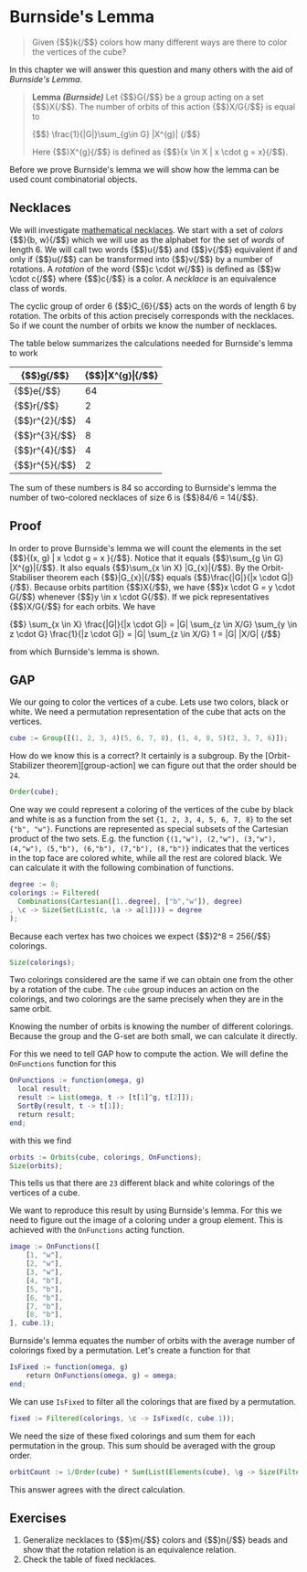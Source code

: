 # Burnside's Lemma
> Given {$$}k{/$$} colors how many different ways are there to color the
> vertices of the cube?

In this chapter we will answer this question and many others with the aid of
_Burnside's Lemma_.

> **Lemma _(Burnside)_** Let {$$}G{/$$} be a group acting on a set {$$}X{/$$}.
> The number of orbits of this action {$$}X/G{/$$} is equal to
>
>{$$}
>\frac{1}{|G|}\sum_{g\in G} |X^{g}|
>{/$$}
>
> Here {$$}X^{g}{/$$} is defined as {$$}\{x \in X | x \cdot g = x\}{/$$}.

Before we prove Burnside's lemma we will show how the lemma can be used count
combinatorial objects.

## Necklaces
We will investigate
[mathematical necklaces](https://en.wikipedia.org/wiki/Necklace_%28combinatorics%29).
We start with a set of _colors_ {$$}\{b, w\}{/$$} which we will use as the
alphabet for the set of _words_ of length 6. We will call two words {$$}u{/$$}
and {$$}v{/$$} equivalent if and only if {$$}u{/$$} can be transformed into
{$$}v{/$$} by a number of rotations. A _rotation_ of the word {$$}c \cdot w{/$$}
is defined as {$$}w \cdot c{/$$} where {$$}c{/$$} is a color. A _necklace_ is an
equivalence class of words. 

The cyclic group of order 6 {$$}C_{6}{/$$} acts on the words of length 6 by
rotation. The orbits of this action precisely corresponds with the necklaces. So
if we count the number of orbits we know the number of necklaces.

The table below summarizes the calculations needed for Burnside's lemma to work

| {$$}g{/$$}      | {$$}\|X^{g}\|{/$$} |
|-----------------|------------------|
| {$$}e{/$$}      | 64               |
| {$$}r{/$$}      | 2                |
| {$$}r^{2}{/$$}  | 4                |
| {$$}r^{3}{/$$}  | 8                |
| {$$}r^{4}{/$$}  | 4                |
| {$$}r^{5}{/$$}  | 2                |

The sum of these numbers is 84 so according to Burnside's lemma the number of
two-colored necklaces of size 6 is {$$}84/6 = 14{/$$}.

## Proof
In order to prove Burnside's lemma we will count the elements in the set
{$$}\{(x, g) | x \cdot g = x \}{/$$}. Notice that it equals
{$$}\sum_{g \in G} |X^{g}|{/$$}. It also equals {$$}\sum_{x \in X} |G_{x}|{/$$}.
By the Orbit-Stabiliser theorem each {$$}|G_{x}|{/$$} equals
{$$}\frac{|G|}{|x \cdot G|}{/$$}. Because orbits partition {$$}X{/$$}, we have
{$$}x \cdot G = y \cdot G{/$$} whenever {$$}y \in x \cdot G{/$$}. If we pick
representatives {$$}X/G{/$$} for each orbits. We have

{$$}
\sum_{x \in X} \frac{|G|}{|x \cdot G|} = 
|G| \sum_{z \in X/G} \sum_{y \in z \cdot G} \frac{1}{|z \cdot G|} =
|G| \sum_{z \in X/G} 1 =
|G| |X/G|
{/$$}

from which Burnside's lemma is shown.

## GAP
We our going to color the vertices of a cube. Lets use two colors, black or
white. We need a permutation representation of the cube that acts on the
vertices.

```gap
cube := Group([(1, 2, 3, 4)(5, 6, 7, 8), (1, 4, 8, 5)(2, 3, 7, 6)]);
```

How do we know this is a correct? It certainly is a subgroup. By the
[Orbit-Stabilizer theorem][group-action] we can figure out that the order
should be `24`. 

```gap
Order(cube);
```

One way we could represent a coloring of the vertices of the cube by black and
white is as a function from the set `{1, 2, 3, 4, 5, 6, 7, 8}` to the set
`{"b", "w"}`. Functions are represented as special subsets of the Cartesian
product of the two sets. E.g. the function
`{(1,"w"), (2,"w"), (3,"w"), (4,"w"), (5,"b"), (6,"b"), (7,"b"), (8,"b")}`
indicates that the vertices in the top face are colored white, while all the
rest are colored black. We can calculate it with the following combination of
functions. 

```gap
degree := 8;
colorings := Filtered(
  Combinations(Cartesian([1..degree], ["b","w"]), degree)
, \c -> Size(Set(List(c, \a -> a[1]))) = degree
);
```
  
Because each vertex has two choices we expect {$$}2^8 = 256{/$$} colorings.

```gap
Size(colorings);
```

Two colorings considered are the same if we can obtain one from the other by a
rotation of the cube. The `cube` group induces an action on the colorings, and
two colorings are the same precisely when they are in the same orbit.

Knowing the number of orbits is knowing the number of different colorings.
Because the group and the G-set are both small, we can calculate it directly. 

For this we need to tell GAP how to compute the action. We will define the
`OnFunctions` function for this

```gap
OnFunctions := function(omega, g)
  local result;
  result := List(omega, t -> [t[1]^g, t[2]]);
  SortBy(result, t -> t[1]);
  return result;
end;
```

with this we find

```gap
orbits := Orbits(cube, colorings, OnFunctions);
Size(orbits);
```

This tells us that there are `23` different black and white colorings of the
vertices of a cube.

We want to reproduce this result by using Burnside's lemma. For this we need to
figure out the image of a coloring under a group element. This is achieved with
the `OnFunctions` acting function.

```gap
image := OnFunctions([
    [1, "w"],
    [2, "w"],
    [3, "w"],
    [4, "b"],
    [5, "b"],
    [6, "b"],
    [7, "b"],
    [8, "b"],
], cube.1);
```

Burnside's lemma equates the number of orbits with the average number of
colorings fixed by a permutation. Let's create a function for that

```gap
IsFixed := function(omega, g)
    return OnFunctions(omega, g) = omega;
end;
```

We can use `IsFixed` to filter all the colorings that are fixed by a
permutation.

```gap
fixed := Filtered(colorings, \c -> IsFixed(c, cube.1));
```

We need the size of these fixed colorings and sum them for each permutation in
the group. This sum should be averaged with the group order.

```gap
orbitCount := 1/Order(cube) * Sum(List(Elements(cube), \g -> Size(Filtered(colorings, \c -> IsFixed(c, g)))));
```

This answer agrees with the direct calculation.

## Exercises
1. Generalize necklaces to {$$}m{/$$} colors and {$$}n{/$$} beads and show that
   the rotation relation is an equivalence relation.
2. Check the table of fixed necklaces.
